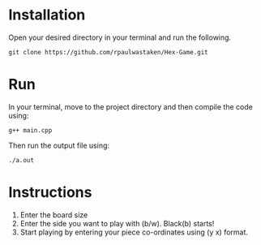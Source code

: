 # Installation
Open your desired directory in your terminal and run the following.
```
git clone https://github.com/rpaulwastaken/Hex-Game.git
```

# Run
In your terminal, move to the project directory and then compile the code using:
```
g++ main.cpp
```
Then run the output file using:
```
./a.out
```

# Instructions
1. Enter the board size
2. Enter the side you want to play with (b/w). Black(b) starts!
3. Start playing by entering your piece co-ordinates using (y x) format.
